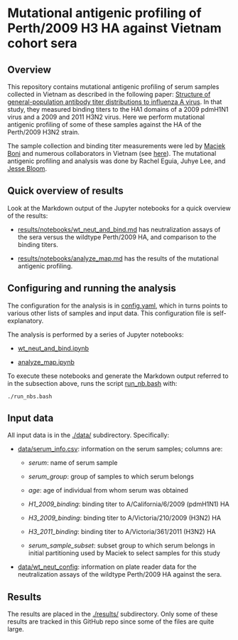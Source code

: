 # Mutational antigenic profiling of Perth/2009 H3 HA against Vietnam cohort sera

## Overview
This repository contains mutational antigenic profiling of serum samples collected in Vietnam as described in the following paper:
[Structure of general-population antibody titer distributions to influenza A virus](https://www.nature.com/articles/s41598-017-06177-0).
In that study, they measured binding titers to the HA1 domains of a 2009 pdmH1N1 virus and a 2009 and 2011 H3N2 virus.
Here we perform mutational antigenic profiling of some of these samples against the HA of the Perth/2009 H3N2 strain.

The sample collection and binding titer measurements were led by [Maciek Boni](https://bio.psu.edu/directory/mfb9) and numerous collaborators in Vietnam (see [here](https://www.nature.com/articles/s41598-017-06177-0)).
The mutational antigenic profiling and analysis was done by Rachel Eguia, Juhye Lee, and [Jesse Bloom](https://research.fhcrc.org/bloom/en.html).

## Quick overview of results
Look at the Markdown output of the Jupyter notebooks for a quick overview of the results:

  - [results/notebooks/wt_neut_and_bind.md](results/notebooks/wt_neut_and_bind.md) has neutralization assays of the sera versus the wildtype Perth/2009 HA, and comparison to the binding titers.
  
  - [results/notebooks/analyze_map.md](results/notebooks/analyze_map.md) has the results of the mutational antigenic profiling.

## Configuring and running the analysis
The configuration for the analysis is in [config.yaml](config.yaml), which in turns points to various other lists of samples and input data.
This configuration file is self-explanatory.

The analysis is performed by a series of Jupyter notebooks:

  - [wt_neut_and_bind.ipynb](wt_neut_and_bind.ipynb)

  - [analyze_map.ipynb](analyze_map.ipynb)

To execute these notebooks and generate the Markdown output referred to in the subsection above, runs the script [run_nb.bash](run_nbs.bash) with:

    ./run_nbs.bash

## Input data
All input data is in the [./data/](data) subdirectory.
Specifically:

  - [data/serum_info.csv](data/serum_info.csv): information on the serum samples; columns are:

    - *serum*: name of serum sample

    - *serum_group*: group of samples to which serum belongs

    - *age*: age of individual from whom serum was obtained

    - *H1_2009_binding*: binding titer to A/California/6/2009 (pdmH1N1) HA

    - *H3_2009_binding*: binding titer to A/Victoria/210/2009 (H3N2) HA

    - *H3_2011_binding*: binding titer to A/Victoria/361/2011 (H3N2) HA

    - *serum_sample_subset*: subset group to which serum belongs in initial partitioning used by Maciek to select samples for this study

  - [data/wt_neut_config](data/wt_neut_config.yaml): information on plate reader data for the neutralization assays of the wildtype Perth/2009 HA against the sera.

## Results
The results are placed in the [./results/](results) subdirectory.
Only some of these results are tracked in this GitHub repo since some of the files are quite large.

